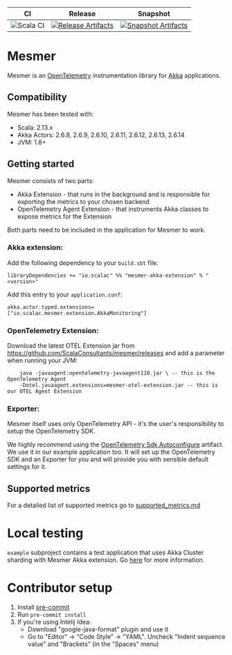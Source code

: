 | CI | Release | Snapshot |
| --- | --- | --- |
| ![Scala CI][Badge-CI] | [![Release Artifacts][badge-releases]][link-releases] | [![Snapshot Artifacts][badge-snapshots]][link-snapshots] |

# Mesmer

Mesmer is an [OpenTelemetry](https://opentelemetry.io/) instrumentation library for [Akka](https://akka.io/)
applications.

## Compatibility

Mesmer has been tested with:

- Scala: 2.13.x
- Akka Actors: 2.6.8, 2.6.9, 2.6.10, 2.6.11, 2.6.12, 2.6.13, 2.6.14
- JVM: 1.8+

## Getting started

Mesmer consists of two parts:

- Akka Extension - that runs in the background and is responsible for exporting the metrics to your chosen backend
- OpenTelemetry Agent Extension - that instruments Akka classes to expose metrics for the Extension

Both parts need to be included in the application for Mesmer to work.

### Akka extension:

Add the following dependency to your `build.sbt` file:

```
libraryDependencies += "io.scalac" %% "mesmer-akka-extension" % "<version>"
```

Add this entry to your `application.conf`:

    akka.actor.typed.extensions= ["io.scalac.mesmer.extension.AkkaMonitoring"]

### OpenTelemetry Extension:

Download the latest OTEL Extension jar from https://github.com/ScalaConsultants/mesmer/releases and add a parameter when
running your JVM:

```
    java -javaagent:opentelemetry-javaagent110.jar \ -- this is the OpenTelemetry Agent
    -Dotel.javaagent.extensions=mesmer-otel-extension.jar -- this is our OTEL Agent Extension
```

### Exporter:

Mesmer itself uses only OpenTelemetry API - it's the user's responsibility to setup the OpenTelemetry SDK.

We highly recommend using
the [OpenTelemetry Sdk Autoconfigure](https://github.com/open-telemetry/opentelemetry-java/tree/main/sdk-extensions/autoconfigure)
artifact. We use it in our example application too. It will set up the OpenTelemetry SDK and an Exporter for you and
will provide you with sensible default settings for it.

## Supported metrics

For a detailed list of supported metrics go to [supported_metrics.md](supported_metrics.md)

# Local testing

`example` subproject contains a test application that uses Akka Cluster sharding with Mesmer Akka extension.
Go [here](example/README.md) for more information.

# Contributor setup

1. Install [pre-commit](https://pre-commit.com/)
2. Run `pre-commit install`
3. If you're using Intelij Idea:
    - Download "google-java-format" plugin and use it
    - Go to "Editor" -> "Code Style" -> "YAML". Uncheck "Indent sequence value" and "Brackets" (in the "Spaces" menu)

[Badge-CI]: https://github.com/ScalaConsultants/mesmer/workflows/Scala%20CI/badge.svg

[badge-releases]: https://img.shields.io/nexus/r/https/oss.sonatype.org/io.scalac/mesmer-akka-extension_2.13 "Sonatype Releases"

[badge-snapshots]: https://img.shields.io/nexus/s/https/oss.sonatype.org/io.scalac/mesmer-akka-extension_2.13 "Sonatype Snapshots"

[link-releases]: https://oss.sonatype.org/content/repositories/releases/io/scalac/mesmer-akka-extension_2.13/ "Sonatype Releases"

[link-snapshots]: https://oss.sonatype.org/content/repositories/snapshots/io/scalac/mesmer-akka-extension_2.13/ "Sonatype Snapshots"
